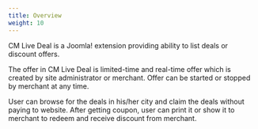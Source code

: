 ```yaml
---
title: Overview
weight: 10
---
```

CM Live Deal is a Joomla! extension providing ability to list deals or discount offers.

The offer in CM Live Deal is limited-time and real-time offer which is created by site administrator or merchant. Offer can be started or stopped by merchant at any time.

User can browse for the deals in his/her city and claim the deals without paying to website. After getting coupon, user can print it or show it to merchant to redeem and receive discount from merchant.

